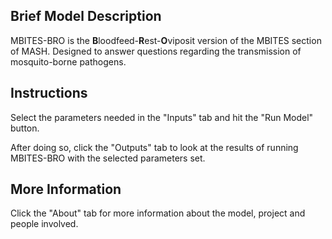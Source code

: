 ## Brief Model Description

MBITES-BRO is the <b>B</b>loodfeed-<b>R</b>est-<b>O</b>viposit version of the MBITES section of MASH. Designed to answer questions regarding the transmission of mosquito-borne pathogens.

## Instructions

Select the parameters needed in the "Inputs" tab and hit the "Run Model" button.

After doing so, click the "Outputs" tab to look at the results of running MBITES-BRO with the selected parameters set.

## More Information

Click the "About" tab for more information about the model, project and people involved.


